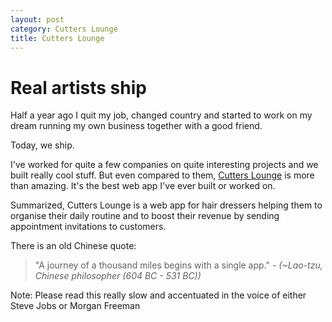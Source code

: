 ```yaml
---
layout: post
category: Cutters Lounge
title: Cutters Lounge
---
```



# Real artists ship

Half a year ago I quit my job, changed country and started to work on my dream running my own business together with a good friend.

Today, we ship.

I've worked for quite a few companies on quite interesting projects and we built really cool stuff. But even compared to them, [Cutters Lounge](http://cutterslounge.de) is more than amazing. It's the best web app I've ever built or worked on.

Summarized, Cutters Lounge is a web app for hair dressers helping them to organise their daily routine and to boost their revenue by sending appointment invitations to customers.

There is an old Chinese quote:
> "A journey of a thousand miles begins with a single app."
*- (~Lao-tzu, Chinese philosopher (604 BC - 531 BC))*


Note: Please read this really slow and accentuated in the voice of either Steve Jobs or Morgan Freeman
